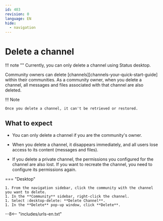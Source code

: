 ```yaml
---
id: 403
revision: 0
language: EN
hide:
  - navigation
---
```


# Delete a channel

!!! note ""
    Currently, you can only delete a channel using Status desktop.

Community owners can delete [channels][channels-your-quick-start-guide] within their communities. As a community owner, when you delete a channel, all messages and files associated with that channel are also deleted.

!!! Note

    Once you delete a channel, it can't be retrieved or restored.

## What to expect

* You can only delete a channel if you are the community's owner.

* When you delete a channel, it disappears immediately, and all users lose access to its content (messages and files).

* If you delete a private channel, the permissions you configured for the channel are also lost. If you want to recreate the channel, you need to configure its permissions again.

=== "Desktop"

    1. From the navigation sidebar, click the community with the channel you want to delete.
    1. In the **Community** sidebar, right-click the channel.
    1. Select :desktop-delete: **Delete Channel**.
    1. In the **Delete** pop-up window, click **Delete**.

--8<-- "includes/urls-en.txt"
